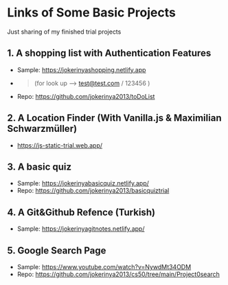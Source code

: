 # Links of Some Basic Projects
Just sharing of my finished trial projects

## 1. A shopping list with Authentication Features
 * Sample: https://jokerinyashopping.netlify.app
 * >(for look up --> test@test.com / 123456 )
 * Repo: https://github.com/jokerinya2013/toDoList

## 2. A Location Finder (With Vanilla.js & Maximilian Schwarzmüller)
* https://js-static-trial.web.app/

## 3. A basic quiz
* Sample: https://jokerinyabasicquiz.netlify.app/
* Repo: https://github.com/jokerinya2013/basicquiztrial

## 4. A Git&Github Refence (Turkish)
* Sample: https://jokerinyagitnotes.netlify.app/

## 5. Google Search Page
* Sample: https://www.youtube.com/watch?v=NywdMt34ODM 
* Repo: https://github.com/jokerinya2013/cs50/tree/main/Project0search
